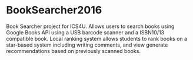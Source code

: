 # BookSearcher2016
  Book Searcher project for ICS4U. Allows users to search books using Google Books API using a USB barcode scanner and a ISBN10/13 compatible book. Local ranking system allows students to rank books on a star-based system including writing comments, and view generate recommendations based on previously scanned books.
